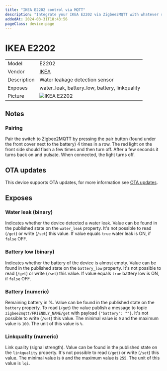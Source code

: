 ```yaml
---
title: "IKEA E2202 control via MQTT"
description: "Integrate your IKEA E2202 via Zigbee2MQTT with whatever smart home infrastructure you are using without the vendor's bridge or gateway."
addedAt: 2024-03-31T18:43:56
pageClass: device-page
---
```


<!-- !!!! -->
<!-- ATTENTION: This file is auto-generated through docgen! -->
<!-- You can only edit the "Notes"-Section between the two comment lines "Notes BEGIN" and "Notes END". -->
<!-- Do not use h1 or h2 heading within "## Notes"-Section. -->
<!-- !!!! -->

# IKEA E2202

|     |     |
|-----|-----|
| Model | E2202  |
| Vendor  | [IKEA](/supported-devices/#v=IKEA)  |
| Description | Water leakage detection sensor |
| Exposes | water_leak, battery_low, battery, linkquality |
| Picture | ![IKEA E2202](https://www.zigbee2mqtt.io/images/devices/E2202.png) |


<!-- Notes BEGIN: You can edit here. Add "## Notes" headline if not already present. -->
## Notes

### Pairing
Pair the switch to Zigbee2MQTT by pressing the pair button (found under the front cover next to the battery)
4 times in a row. The red light on the front side should flash a few times and then turn off. 
After a few seconds it turns back on and pulsate.
When connected, the light turns off.

<!-- Notes END: Do not edit below this line -->


## OTA updates
This device supports OTA updates, for more information see [OTA updates](../guide/usage/ota_updates.md).



## Exposes

### Water leak (binary)
Indicates whether the device detected a water leak.
Value can be found in the published state on the `water_leak` property.
It's not possible to read (`/get`) or write (`/set`) this value.
If value equals `true` water leak is ON, if `false` OFF.

### Battery low (binary)
Indicates whether the battery of the device is almost empty.
Value can be found in the published state on the `battery_low` property.
It's not possible to read (`/get`) or write (`/set`) this value.
If value equals `true` battery low is ON, if `false` OFF.

### Battery (numeric)
Remaining battery in %.
Value can be found in the published state on the `battery` property.
To read (`/get`) the value publish a message to topic `zigbee2mqtt/FRIENDLY_NAME/get` with payload `{"battery": ""}`.
It's not possible to write (`/set`) this value.
The minimal value is `0` and the maximum value is `100`.
The unit of this value is `%`.

### Linkquality (numeric)
Link quality (signal strength).
Value can be found in the published state on the `linkquality` property.
It's not possible to read (`/get`) or write (`/set`) this value.
The minimal value is `0` and the maximum value is `255`.
The unit of this value is `lqi`.


